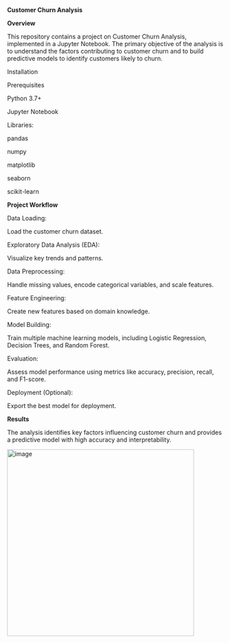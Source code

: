 **Customer Churn Analysis**

**Overview**

This repository contains a project on Customer Churn Analysis, implemented in a Jupyter Notebook. The primary objective of the analysis is to understand the factors contributing to customer churn and to build predictive models to identify customers likely to churn.

Installation

Prerequisites

Python 3.7+

Jupyter Notebook

Libraries:

pandas

numpy

matplotlib

seaborn

scikit-learn

**Project Workflow**

Data Loading:

Load the customer churn dataset.

Exploratory Data Analysis (EDA):

Visualize key trends and patterns.

Data Preprocessing:

Handle missing values, encode categorical variables, and scale features.

Feature Engineering:

Create new features based on domain knowledge.

Model Building:

Train multiple machine learning models, including Logistic Regression, Decision Trees, and Random Forest.

Evaluation:

Assess model performance using metrics like accuracy, precision, recall, and F1-score.

Deployment (Optional):

Export the best model for deployment.

**Results**

The analysis identifies key factors influencing customer churn and provides a predictive model with high accuracy and interpretability.

<img width="435" alt="image" src="https://github.com/user-attachments/assets/2207759e-1b40-41a1-919c-36246d18f5e3" />


